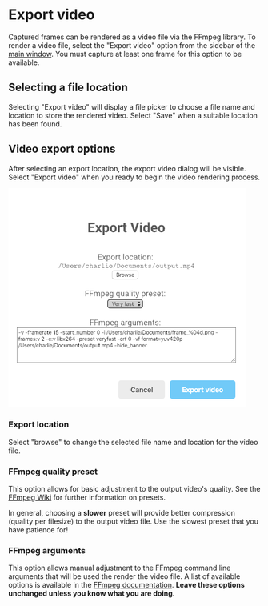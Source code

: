 # Export video

Captured frames can be rendered as a video file via the FFmpeg library. To render a video file, select the "Export video" option from the sidebar of the [main window](main-window.md). You must capture at least one frame for this option to be available.

## Selecting a file location

Selecting "Export video" will display a file picker to choose a file name and location to store the rendered video. Select "Save" when a suitable location has been found.

## Video export options

After selecting an export location, the export video dialog will be visible. Select "Export video" when you ready to begin the video rendering process.

![Export video dialog window](../img/export-video-dialog.png)

### Export location

Select "browse" to change the selected file name and location for the video file.

### FFmpeg quality preset

This option allows for basic adjustment to the output video's quality. See the [FFmpeg Wiki](https://trac.ffmpeg.org/wiki/Encode/H.264) for further information on presets.

In general, choosing a **slower** preset will provide better compression (quality per filesize) to the output video file. Use the slowest preset that you have patience for!

### FFmpeg arguments

This option allows manual adjustment to the FFmpeg command line arguments that will be used the render the video file. A list of available options is available in the [FFmpeg documentation](https://ffmpeg.org/ffmpeg.html#Options). **Leave these options unchanged unless you know what you are doing.**
